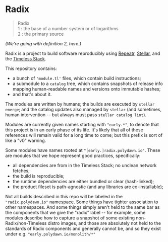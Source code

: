 Radix
=====

> Radix  
> 1 : the base of a number system or of logarithms  
> 2 : the primary source  

*(We're going with definition 2, here.)*

Radix is a project to build software reproducibly
using [Repeatr](https://github.com/polydawn/repeatr),
[Stellar](https://github.com/polydawn/stellar),
and the [Timeless Stack](https://github.com/polydawn/timeless).

This repository contains:

- a bunch of `'module.tl'` files, which contain build instructions;
- a submodule to a `catalog` tree, which contains snapshots of release info
  mapping human-readable names and versions onto immutable hashes;
- and that's about it.

The modules are written by humans; the builds are executed by `stellar emerge`;
and the catalog updates also managed by `stellar` (and sometimes, human
intervention -- but always must pass `stellar catalog lint`).

Modules are currently given names starting with `"early.*"`, to denote that
this project is in an early phase of its life.  It's likely that all of these
references will remain valid for a long time to come; but this prefix is sort
of like a "v0" warning.

Some modules have names rooted at `"[early.]radix.polydawn.io"`.
These are modules that we hope represent good practices, specifically:

- all dependencies are from in the Timeless Stack; no unclean network fetches;
- the build is reproducible;
- the runtime dependencies are either bundled or clear (hash-linked);
- the product fileset is path-agnostic (and any libraries are co-installable);

Not all builds described in this repo will be labeled in the
`"radix.polydawn.io"` namespace.
Some things have tighter association to other namespaces.
And some things simply aren't held to the same bar as the components that we
give the "radix" label -- for example, some modules describe how to capture
a snapshot of some existing non-Radix/non-Timeless distro images, and those
are absolutely not held to the standards of Radix components and generally
cannot be, and so they exist under e.g. `"early.polydawn.io/monolith/*"`
